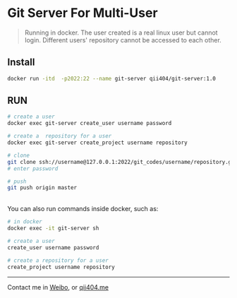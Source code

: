 # Git Server For Multi-User

> Running in docker. The user created is a real linux user but cannot login. Different users' repository cannot be accessed to each other.

## Install

```bash
docker run -itd  -p2022:22 --name git-server qii404/git-server:1.0
```

## RUN

```bash
# create a user
docker exec git-server create_user username password

# create a  repository for a user
docker exec git-server create_project username repository

# clone
git clone ssh://username@127.0.0.1:2022/git_codes/username/repository.git
# enter password

# push
git push origin master
```

<br>
You can also run commands inside docker, such as:

```bash
# in docker
docker exec -it git-server sh

# create a user
create_user username password

# create a repository for a user
create_project username repository
```

-------
Contact me in [Weibo](https://weibo.com/shiboooo), or [qii404.me](https://qii404.me)
